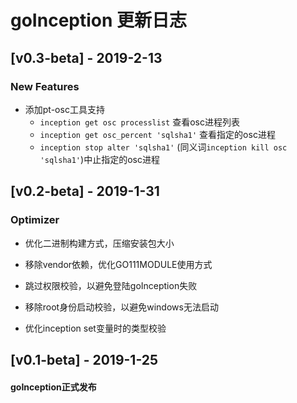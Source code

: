 # goInception 更新日志


## [v0.3-beta] - 2019-2-13
### New Features
* 添加pt-osc工具支持
  - ```inception get osc processlist``` 查看osc进程列表
  - ```inception get osc_percent 'sqlsha1'``` 查看指定的osc进程
  - ```inception stop alter 'sqlsha1'``` (同义词```inception kill osc 'sqlsha1'```)中止指定的osc进程


## [v0.2-beta] - 2019-1-31
### Optimizer
* 优化二进制构建方式，压缩安装包大小
* 移除vendor依赖，优化GO111MODULE使用方式

* 跳过权限校验，以避免登陆goInception失败
* 移除root身份启动校验，以避免windows无法启动
* 优化inception set变量时的类型校验


## [v0.1-beta] - 2019-1-25
#### goInception正式发布

